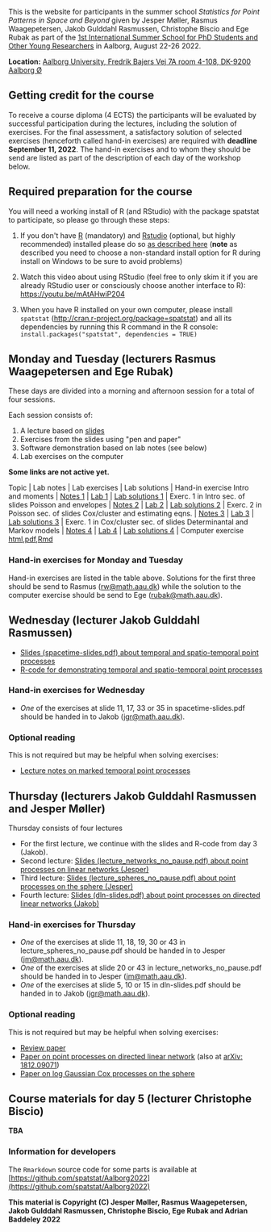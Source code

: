 This is the website for participants in the summer school
_Statistics for Point Patterns in Space and Beyond_ given by Jesper Møller, Rasmus Waagepetersen, Jakob Gulddahl Rasmussen, Christophe Biscio and Ege Rubak as part of the
[1st International Summer School for PhD Students and Other Young Researchers](https://www.phd.engineering.aau.dk/Summer+School+2022/) in Aalborg, August 22-26 2022.

**Location:** [Aalborg University, Fredrik Bajers Vej 7A room 4-108, DK-9200 Aalborg Ø](https://clients.mapsindoors.com/aau/57482221bc1f570e288b8ef0/details/137e8aba9b244cd89c0bfc65)

## Getting credit for the course

To receive a course diploma (4 ECTS) the participants will be evaluated by successful participation during the lectures, including the solution of exercises. 
For the final assessment, a satisfactory solution of selected exercises (henceforth called hand-in exercises) are required with **deadline September 11, 2022**. 
The hand-in exercises and to whom they should be send are listed as part of the description of each day of the workshop below.

## Required preparation for the course

You will need a working install of R (and RStudio) with the package spatstat to participate, so please go through these steps:

1. If you don't have [R](http://r-project.org) (mandatory) and [Rstudio](http://rstudio.com) (optional, but highly recommended) installed please do so [as described here](https://asta.math.aau.dk/software/R-installation)
(**note** as described you need to choose a non-standard install option for R during install on Windows to be sure to avoid problems)

2. Watch this video about using RStudio (feel free to only skim it if you are already RStudio user or consciously choose another interface to R):
https://youtu.be/mAtAHwiP204

3. When you have R installed on your own computer, please install `spatstat` (http://cran.r-project.org/package=spatstat) and all its dependencies by running this R command in the R console:
`install.packages("spatstat", dependencies = TRUE)`


## Monday and Tuesday (lecturers Rasmus Waagepetersen and Ege Rubak)

These days are divided into a morning and afternoon session for a total of four sessions.

Each session consists of:

1. A lecture based on [slides](./notes/lecturesRW.pdf)
2. Exercises from the slides using "pen and paper"
3. Software demonstration based on lab notes (see below)
4. Lab exercises on the computer

**Some links are not active yet.**

Topic | Lab notes | Lab exercises | Lab solutions | Hand-in exercise
Intro and moments | [Notes 1](./notes/notes01.html) | [Lab 1](./labs/lab01.html) | [Lab solutions 1](./solutions/solution01.html) | Exerc. 1 in Intro sec. of slides
Poisson and envelopes | [Notes 2](./notes/notes02.html) | [Lab 2](./labs/lab02.html) | [Lab solutions 2](./solutions/solution02.html) | Exerc. 2 in Poisson sec. of slides
Cox/cluster and estimating eqns. | [Notes 3](./notes/notes03.html) | [Lab 3](./labs/lab03.html) | [Lab solutions 3](./solutions/solution03.html) | Exerc. 1 in Cox/cluster sec. of slides
Determinantal and Markov models | [Notes 4](./notes/notes04.html) | [Lab 4](./labs/lab04.html) | [Lab solutions 4](./solutions/solution04.html) | Computer exercise [html](./notes/dpp_exercise.html),[pdf](./notes/dpp_exercise.pdf),[Rmd](./notes/dpp_exercise.Rmd)

### Hand-in exercises for Monday and Tuesday

Hand-in exercises are listed in the table above. 
Solutions for the first three should be send to Rasmus (rw@math.aau.dk) while the solution to the computer exercise should be send to Ege (rubak@math.aau.dk).

## Wednesday (lecturer Jakob Gulddahl Rasmussen)

- [Slides (spacetime-slides.pdf) about temporal and spatio-temporal point processes](./notes/spacetime-slides.pdf)
- [R-code for demonstrating temporal and spatio-temporal point processes](./notes/spacetime-Rcode.R)

### Hand-in exercises for Wednesday

- _One_ of the exercises at slide 11, 17, 33 or 35 in spacetime-slides.pdf should be handed in to Jakob (jgr@math.aau.dk).

### Optional reading

This is not required but may be helpful when solving exercises:

- [Lecture notes on marked temporal point processes](https://arxiv.org/pdf/1806.00221.pdf)

## Thursday (lecturers Jakob Gulddahl Rasmussen and Jesper Møller)

Thursday consists of four lectures

- For the first lecture, we continue with the slides and R-code from day 3 (Jakob).
- Second lecture: [Slides (lecture_networks_no_pause.pdf) about point processes on linear networks (Jesper)](https://people.math.aau.dk/~jm/courses/SummerSchool2022/lecture_networks_no_pause.pdf)
- Third lecture: [Slides (lecture_spheres_no_pause.pdf) about point processes on the sphere (Jesper)](https://people.math.aau.dk/~jm/courses/SummerSchool2022/lecture_spheres_no_pause.pdf)
- Fourth lecture: [Slides (dln-slides.pdf) about point processes on directed linear networks (Jakob)](./notes/dln-slides.pdf)

### Hand-in exercises for Thursday

- _One_ of the exercises at slide 11, 18, 19, 30 or 43 in lecture_spheres_no_pause.pdf should be handed in to Jesper (jm@math.aau.dk).
- _One_ of the exercises at slide 20 or 43 in lecture_networks_no_pause.pdf should be handed in to Jesper (jm@math.aau.dk).
- _One_ of the exercises at slide 5, 10 or 15 in dln-slides.pdf should be handed in to Jakob (jgr@math.aau.dk).

### Optional reading

This is not required but may be helpful when solving exercises:

- [Review paper](https://people.math.aau.dk/~jm/courses/SummerSchool2022/sjs.pdf)
- [Paper on point processes on directed linear network](https://link.springer.com/content/pdf/10.1007/s11009-020-09777-y.pdf) (also at [arXiv: 1812.09071](https://arxiv.org/pdf/1812.09071))
- [Paper on log Gaussian Cox processes on the sphere](https://arxiv.org/pdf/1803.03051)

## Course materials for day 5 (lecturer Christophe Biscio)

**TBA**

### Information for developers

The `Rmarkdown` source code for some parts is available at
[https://github.com/spatstat/Aalborg2022](https://github.com/spatstat/Aalborg2022)

**This material is Copyright (C) Jesper Møller, Rasmus Waagepetersen, Jakob Gulddahl Rasmussen, Christophe Biscio, Ege Rubak and Adrian Baddeley 2022**
